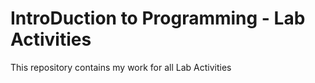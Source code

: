 # IntroDuction to Programming - Lab Activities
This repository contains my work for all Lab Activities
